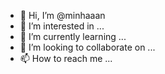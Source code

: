 - 👋 Hi, I’m @minhaaan
- 👀 I’m interested in ...
- 🌱 I’m currently learning ...
- 💞️ I’m looking to collaborate on ...
- 📫 How to reach me ...

<!---
minhaaan/minhaaan is a ✨ special ✨ repository because its `README.md` (this file) appears on your GitHub profile.
You can click the Preview link to take a look at your changes.
--->
